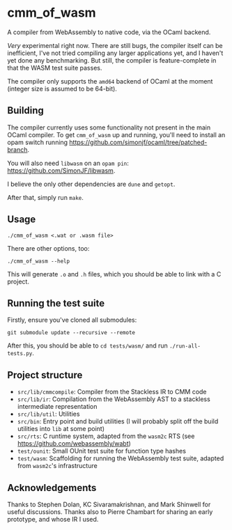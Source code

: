 # cmm_of_wasm

A compiler from WebAssembly to native code, via the OCaml backend.

*Very* experimental right now. There are still bugs, the compiler itself can be inefficient, I've not tried compiling any larger applications yet, and I haven't yet done any benchmarking. But still, the compiler is feature-complete in that the WASM test suite passes.

The compiler only supports the `amd64` backend of OCaml at the moment (integer size is assumed to be 64-bit).

## Building

The compiler currently uses some functionality not present in the main OCaml compiler. To get `cmm_of_wasm` up and running, you'll need to install an opam switch running https://github.com/simonjf/ocaml/tree/patched-branch.

You will also need `libwasm` on an `opam pin`: https://github.com/SimonJF/libwasm.

I believe the only other dependencies are `dune` and `getopt`.

After that, simply run `make`.

## Usage

`./cmm_of_wasm <.wat or .wasm file>`

There are other options, too:

`./cmm_of_wasm --help`

This will generate `.o` and `.h` files, which you should be able to link with a C project.

## Running the test suite

Firstly, ensure you've cloned all submodules:

`git submodule update --recursive --remote`

After this, you should be able to `cd tests/wasm/` and run `./run-all-tests.py`.

## Project structure

  * `src/lib/cmmcompile`: Compiler from the Stackless IR to CMM code
  * `src/lib/ir`: Compilation from the WebAssembly AST to a stackless intermediate representation
  * `src/lib/util`: Utilities
  * `src/bin`: Entry point and build utilities (I will probably split off the build utilities into `lib` at some point)
  * `src/rts`: C runtime system, adapted from the `wasm2c` RTS (see https://github.com/webassembly/wabt)
  * `test/ounit`: Small OUnit test suite for function type hashes
  * `test/wasm`: Scaffolding for running the WebAssembly test suite, adapted from `wasm2c`'s infrastructure

## Acknowledgements

Thanks to Stephen Dolan, KC Sivaramakrishnan, and Mark Shinwell for useful discussions. Thanks also to Pierre Chambart for sharing an early prototype, and whose IR I used. 
